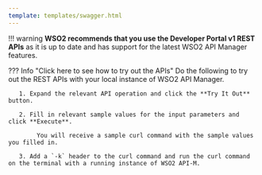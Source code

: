 ```yaml
---
template: templates/swagger.html
---
```


!!! warning
    **WSO2 recommends that you use the Developer Portal v1 REST APIs** as it is up to date and has support for the latest WSO2 API Manager features.

??? Info "Click here to see how to try out the APIs"
    Do the following to try out the REST APIs with your local instance of WSO2 API Manager.

       1. Expand the relevant API operation and click the **Try It Out** button.

       2. Fill in relevant sample values for the input parameters and click **Execute**.

            You will receive a sample curl command with the sample values you filled in.
            
       3. Add a `-k` header to the curl command and run the curl command on the terminal with a running instance of WSO2 API-M.

<div id="swagger-ui"></div>
<script>
window.onload = function() {
  // Begin Swagger UI call region
  const ui = SwaggerUIBundle({
    url: "{{base_path}}/develop/product-apis/devportal-apis/devportal-v1/devportal-v1.yaml",
    dom_id: '#swagger-ui',
    deepLinking: true,
    validatorUrl: null,
    presets: [
      SwaggerUIBundle.presets.apis,
      SwaggerUIStandalonePreset
    ],
    plugins: [
      SwaggerUIBundle.plugins.DownloadUrl
    ],
    layout: "StandaloneLayout"
  })
  // End Swagger UI call region

  window.ui = ui
}
</script>
